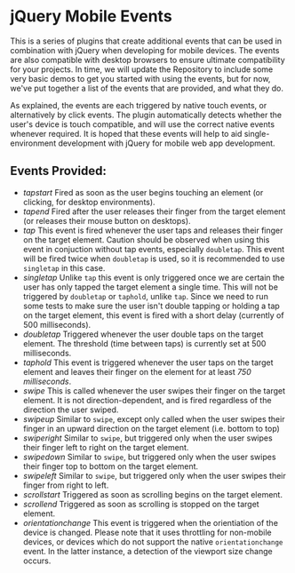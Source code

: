 jQuery Mobile Events
====================

This is a series of plugins that create additional events that can be used in combination with jQuery when developing for mobile devices. The events are also compatible with desktop browsers to ensure ultimate compatibility for your projects. In time, we will update the Repository to include some very basic demos to get you started with using the events, but for now, we've put together a list of the events that are provided, and what they do.

As explained, the events are each triggered by native touch events, or alternatively by click events. The plugin automatically detects whether the user's device is touch compatible, and will use the correct native events whenever required. It is hoped that these events will help to aid single-environment development with jQuery for mobile web app development.

Events Provided:
---------------

+ *tapstart*
Fired as soon as the user begins touching an element (or clicking, for desktop environments).
+ *tapend*
Fired after the user releases their finger from the target element (or releases their mouse button on desktops).
+ *tap*
This event is fired whenever the user taps and releases their finger on the target element. Caution should be observed when using this event in conjuction without tap events, especially ``doubletap``. This event will be fired twice when ``doubletap`` is used, so it is recommended to use ``singletap`` in this case.
+ *singletap*
Unlike ``tap`` this event is only triggered once we are certain the user has only tapped the target element a single time. This will not be triggered by ``doubletap`` or ``taphold``, unlike ``tap``. Since we need to run some tests to make sure the user isn't double tapping or holding a tap on the target element, this event is fired with a short delay (currently of 500 milliseconds).
+ *doubletap*
Triggered whenever the user double taps on the target element. The threshold (time between taps) is currently set at 500 milliseconds.
+ *taphold*
This event is triggered whenever the user taps on the target element and leaves their finger on the element for at least *750 milliseconds*.
+ *swipe*
This is called whenever the user swipes their finger on the target element. It is not direction-dependent, and is fired regardless of the direction the user swiped.
+ *swipeup*
Similar to ``swipe``, except only called when the user swipes their finger in an upward direction on the target element (i.e. bottom to top)
+ *swiperight*
Similar to ``swipe``, but triggered only when the user swipes their finger left to right on the target element.
+ *swipedown*
Similar to ``swipe``, but triggered only when the user swipes their finger top to bottom on the target element.
+ *swipeleft*
Similar to ``swipe``, but triggered only when the user swipes their finger from right to left.
+ *scrollstart*
Triggered as soon as scrolling begins on the target element.
+ *scrollend*
Triggered as soon as scrolling is stopped on the target element.
+ *orientationchange*
This event is triggered when the orientiation of the device is changed. Please note that it uses throttling for non-mobile devices, or devices which do not support the native ``orientationchange`` event. In the latter instance, a detection of the viewport size change occurs.